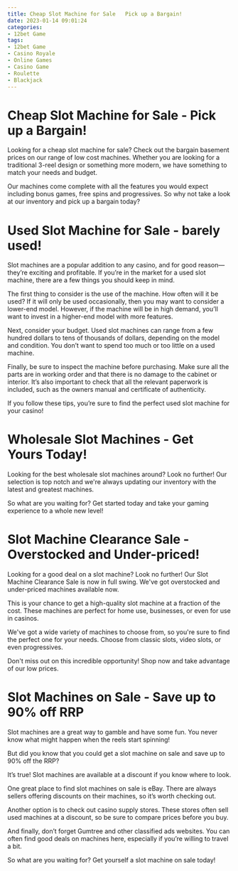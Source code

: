```yaml
---
title: Cheap Slot Machine for Sale   Pick up a Bargain!
date: 2023-01-14 09:01:24
categories:
- 12bet Game
tags:
- 12bet Game
- Casino Royale
- Online Games
- Casino Game
- Roulette
- Blackjack
---
```



# Cheap Slot Machine for Sale - Pick up a Bargain!

Looking for a cheap slot machine for sale? Check out the bargain basement prices on our range of low cost machines. Whether you are looking for a traditional 3-reel design or something more modern, we have something to match your needs and budget.

Our machines come complete with all the features you would expect including bonus games, free spins and progressives. So why not take a look at our inventory and pick up a bargain today?

#  Used Slot Machine for Sale - barely used!

Slot machines are a popular addition to any casino, and for good reason—they’re exciting and profitable. If you’re in the market for a used slot machine, there are a few things you should keep in mind.

The first thing to consider is the use of the machine. How often will it be used? If it will only be used occasionally, then you may want to consider a lower-end model. However, if the machine will be in high demand, you’ll want to invest in a higher-end model with more features.

Next, consider your budget. Used slot machines can range from a few hundred dollars to tens of thousands of dollars, depending on the model and condition. You don’t want to spend too much or too little on a used machine.

Finally, be sure to inspect the machine before purchasing. Make sure all the parts are in working order and that there is no damage to the cabinet or interior. It’s also important to check that all the relevant paperwork is included, such as the owners manual and certificate of authenticity.

If you follow these tips, you’re sure to find the perfect used slot machine for your casino!

#  Wholesale Slot Machines - Get Yours Today!

Looking for the best wholesale slot machines around? Look no further! Our selection is top notch and we're always updating our inventory with the latest and greatest machines.

So what are you waiting for? Get started today and take your gaming experience to a whole new level!

#  Slot Machine Clearance Sale - Overstocked and Under-priced!

Looking for a good deal on a slot machine? Look no further! Our Slot Machine Clearance Sale is now in full swing. We've got overstocked and under-priced machines available now.

This is your chance to get a high-quality slot machine at a fraction of the cost. These machines are perfect for home use, businesses, or even for use in casinos.

We've got a wide variety of machines to choose from, so you're sure to find the perfect one for your needs. Choose from classic slots, video slots, or even progressives.

Don't miss out on this incredible opportunity! Shop now and take advantage of our low prices.

#  Slot Machines on Sale - Save up to 90% off RRP

Slot machines are a great way to gamble and have some fun. You never know what might happen when the reels start spinning!

But did you know that you could get a slot machine on sale and save up to 90% off the RRP?

It’s true! Slot machines are available at a discount if you know where to look.

One great place to find slot machines on sale is eBay. There are always sellers offering discounts on their machines, so it’s worth checking out.

Another option is to check out casino supply stores. These stores often sell used machines at a discount, so be sure to compare prices before you buy.

And finally, don’t forget Gumtree and other classified ads websites. You can often find good deals on machines here, especially if you’re willing to travel a bit.

So what are you waiting for? Get yourself a slot machine on sale today!
